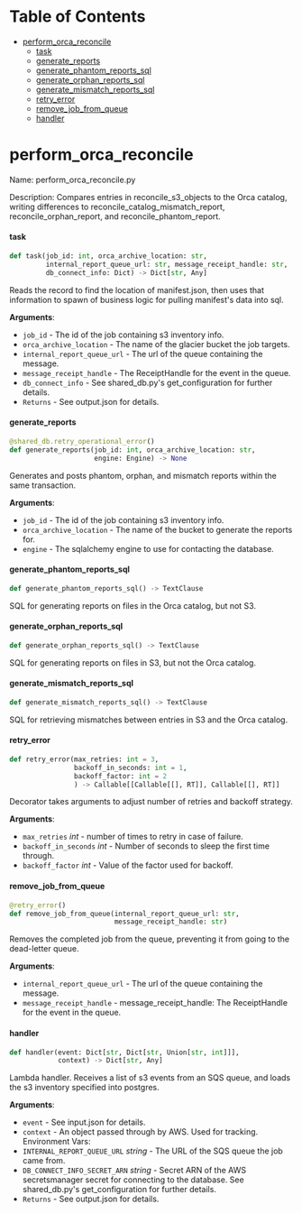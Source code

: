 # Table of Contents

* [perform\_orca\_reconcile](#perform_orca_reconcile)
  * [task](#perform_orca_reconcile.task)
  * [generate\_reports](#perform_orca_reconcile.generate_reports)
  * [generate\_phantom\_reports\_sql](#perform_orca_reconcile.generate_phantom_reports_sql)
  * [generate\_orphan\_reports\_sql](#perform_orca_reconcile.generate_orphan_reports_sql)
  * [generate\_mismatch\_reports\_sql](#perform_orca_reconcile.generate_mismatch_reports_sql)
  * [retry\_error](#perform_orca_reconcile.retry_error)
  * [remove\_job\_from\_queue](#perform_orca_reconcile.remove_job_from_queue)
  * [handler](#perform_orca_reconcile.handler)

<a id="perform_orca_reconcile"></a>

# perform\_orca\_reconcile

Name: perform_orca_reconcile.py

Description: Compares entries in reconcile_s3_objects to the Orca catalog,
writing differences to reconcile_catalog_mismatch_report, reconcile_orphan_report, and reconcile_phantom_report.

<a id="perform_orca_reconcile.task"></a>

#### task

```python
def task(job_id: int, orca_archive_location: str,
         internal_report_queue_url: str, message_receipt_handle: str,
         db_connect_info: Dict) -> Dict[str, Any]
```

Reads the record to find the location of manifest.json, then uses that information to spawn of business logic
for pulling manifest's data into sql.

**Arguments**:

- `job_id` - The id of the job containing s3 inventory info.
- `orca_archive_location` - The name of the glacier bucket the job targets.
- `internal_report_queue_url` - The url of the queue containing the message.
- `message_receipt_handle` - The ReceiptHandle for the event in the queue.
- `db_connect_info` - See shared_db.py's get_configuration for further details.
- `Returns` - See output.json for details.

<a id="perform_orca_reconcile.generate_reports"></a>

#### generate\_reports

```python
@shared_db.retry_operational_error()
def generate_reports(job_id: int, orca_archive_location: str,
                     engine: Engine) -> None
```

Generates and posts phantom, orphan, and mismatch reports within the same transaction.

**Arguments**:

- `job_id` - The id of the job containing s3 inventory info.
- `orca_archive_location` - The name of the bucket to generate the reports for.
- `engine` - The sqlalchemy engine to use for contacting the database.

<a id="perform_orca_reconcile.generate_phantom_reports_sql"></a>

#### generate\_phantom\_reports\_sql

```python
def generate_phantom_reports_sql() -> TextClause
```

SQL for generating reports on files in the Orca catalog, but not S3.

<a id="perform_orca_reconcile.generate_orphan_reports_sql"></a>

#### generate\_orphan\_reports\_sql

```python
def generate_orphan_reports_sql() -> TextClause
```

SQL for generating reports on files in S3, but not the Orca catalog.

<a id="perform_orca_reconcile.generate_mismatch_reports_sql"></a>

#### generate\_mismatch\_reports\_sql

```python
def generate_mismatch_reports_sql() -> TextClause
```

SQL for retrieving mismatches between entries in S3 and the Orca catalog.

<a id="perform_orca_reconcile.retry_error"></a>

#### retry\_error

```python
def retry_error(max_retries: int = 3,
                backoff_in_seconds: int = 1,
                backoff_factor: int = 2
                ) -> Callable[[Callable[[], RT]], Callable[[], RT]]
```

Decorator takes arguments to adjust number of retries and backoff strategy.

**Arguments**:

- `max_retries` _int_ - number of times to retry in case of failure.
- `backoff_in_seconds` _int_ - Number of seconds to sleep the first time through.
- `backoff_factor` _int_ - Value of the factor used for backoff.

<a id="perform_orca_reconcile.remove_job_from_queue"></a>

#### remove\_job\_from\_queue

```python
@retry_error()
def remove_job_from_queue(internal_report_queue_url: str,
                          message_receipt_handle: str)
```

Removes the completed job from the queue, preventing it from going to the dead-letter queue.

**Arguments**:

- `internal_report_queue_url` - The url of the queue containing the message.
- `message_receipt_handle` - message_receipt_handle: The ReceiptHandle for the event in the queue.

<a id="perform_orca_reconcile.handler"></a>

#### handler

```python
def handler(event: Dict[str, Dict[str, Union[str, int]]],
            context) -> Dict[str, Any]
```

Lambda handler. Receives a list of s3 events from an SQS queue, and loads the s3 inventory specified into postgres.

**Arguments**:

- `event` - See input.json for details.
- `context` - An object passed through by AWS. Used for tracking.
  Environment Vars:
- `INTERNAL_REPORT_QUEUE_URL` _string_ - The URL of the SQS queue the job came from.
- `DB_CONNECT_INFO_SECRET_ARN` _string_ - Secret ARN of the AWS secretsmanager secret for connecting to the database.
  See shared_db.py's get_configuration for further details.
- `Returns` - See output.json for details.
